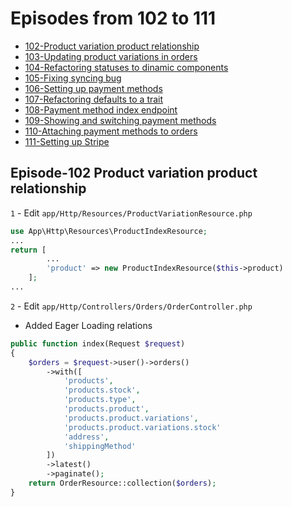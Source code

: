 # Episodes from 102 to 111

- [102-Product variation product relationship](#section-1)
- [103-Updating product variations in orders](#section-2)
- [104-Refactoring statuses to dinamic components](#section-3)
- [105-Fixing syncing bug](#section-4)
- [106-Setting up payment methods](#section-5)
- [107-Refactoring defaults to a trait](#section-6)
- [108-Payment method index endpoint](#section-7)
- [109-Showing and switching payment methods](#section-8)
- [110-Attaching payment methods to orders](#section-9)
- [111-Setting up Stripe](#section-10)

<a name="section-1"></a>

## Episode-102 Product variation product relationship

`1` -  Edit `app/Http/Resources/ProductVariationResource.php`

```php
use App\Http\Resources\ProductIndexResource;
...
return [
        ...
        'product' => new ProductIndexResource($this->product)
    ];
...
```

`2` - Edit  `app/Http/Controllers/Orders/OrderController.php`

- Added Eager Loading relations

```php
public function index(Request $request)
{
    $orders = $request->user()->orders()
        ->with([
            'products',
            'products.stock',
            'products.type',
            'products.product',
            'products.product.variations',
            'products.product.variations.stock'
            'address',
            'shippingMethod'
        ])
        ->latest()
        ->paginate();
    return OrderResource::collection($orders);
}
```

